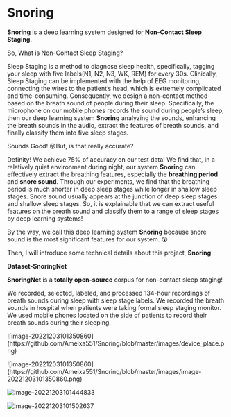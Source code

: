 # Snoring

**Snoring** is a deep learning system designed for **Non-Contact Sleep Staging**. 

So, What is Non-Contact Sleep Staging?

Sleep Staging is a method to diagnose sleep health, specifically, tagging your sleep with five labels(N1, N2, N3, WK, REM) for every 30s. Clinically, Sleep Staging can be implemented with the help of EEG monitoring, connecting the wires to the patient’s head, which is extremely complicated and time-consuming. Consequently, we design a non-contact method based on the breath sound of people during their sleep. Specifically, the microphone on our mobile phones records the sound during people’s sleep, then our deep learning system **Snoring** analyzing the sounds, enhancing the breath sounds in the audio, extract the features of breath sounds, and finally classify them into five sleep stages. 

Sounds Good! 😝But, is that really accurate? 

Definity! We achieve 75% of accuracy on our test data! We find that, in a relatively quiet environment during night, our system **Snoring** can effectively extract the breathing features, especially the **breathing period** and **snore sound**. Through our experiments, we find that the breathing period is much shorter in deep sleep stages while longer in shallow sleep stages. Snore sound usually appears at the junction of deep sleep stages and shallow sleep stages. So, it is explainable that we can extract useful features on the breath sound and classify them to a range of sleep stages by deep learning systems! 

By the way, we call this deep learning system **Snoring** because snore sound is the most significant features for our system. 😲

Then, I will introduce some technical details about this project, **Snoring**.

**Dataset-SnoringNet**

**SnoringNet** is a **totally open-source** corpus for non-contact sleep staging!

We recorded, selected, labeled, and processed 134-hour recordings of breath sounds during sleep with sleep stage labels. We recorded the breath sounds in hospital when patients were taking formal sleep staging monitor. We used mobile phones located on the side of patients to record their breath sounds during their sleeping. 

<p>
![image-20221203101350860](https://github.com/Ameixa551/Snoring/blob/master/images/device_place.png)

</p>


<p>
![image-20221203101350860](https://github.com/Ameixa551/Snoring/blob/master/images/image-20221203101350860.png)

</p>

<p>

![image-20221203101444833](https://github.com/Ameixa551/Snoring/blob/master/images/image-20221203101444833.png)

</p>

<p>

![image-20221203101502637](https://github.com/Ameixa551/Snoring/blob/master/images/image-20221203101502637.png)

</p>